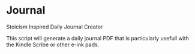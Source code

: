 # Journal
Stoicism Inspired Daily Journal Creator

This script will generate a daily journal PDF that is particularly usefull with the Kindle Scribe or other e-ink pads.

